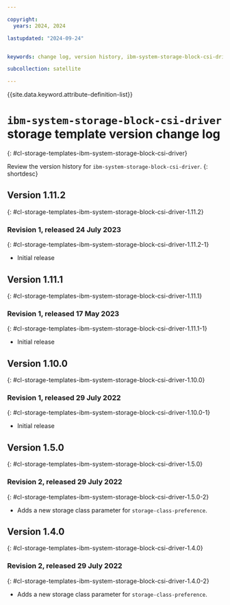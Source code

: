 ```yaml
---

copyright:
  years: 2024, 2024

lastupdated: "2024-09-24"


keywords: change log, version history, ibm-system-storage-block-csi-driver

subcollection: satellite

---
```


{{site.data.keyword.attribute-definition-list}}

# `ibm-system-storage-block-csi-driver` storage template version change log
{: #cl-storage-templates-ibm-system-storage-block-csi-driver}

Review the version history for `ibm-system-storage-block-csi-driver`.
{: shortdesc}


## Version 1.11.2
{: #cl-storage-templates-ibm-system-storage-block-csi-driver-1.11.2}


### Revision 1, released 24 July 2023
{: #cl-storage-templates-ibm-system-storage-block-csi-driver-1.11.2-1}

- Initial release



## Version 1.11.1
{: #cl-storage-templates-ibm-system-storage-block-csi-driver-1.11.1}


### Revision 1, released 17 May 2023
{: #cl-storage-templates-ibm-system-storage-block-csi-driver-1.11.1-1}

- Initial release



## Version 1.10.0
{: #cl-storage-templates-ibm-system-storage-block-csi-driver-1.10.0}


### Revision 1, released 29 July 2022
{: #cl-storage-templates-ibm-system-storage-block-csi-driver-1.10.0-1}

- Initial release



## Version 1.5.0
{: #cl-storage-templates-ibm-system-storage-block-csi-driver-1.5.0}


### Revision 2, released 29 July 2022
{: #cl-storage-templates-ibm-system-storage-block-csi-driver-1.5.0-2}

- Adds a new storage class parameter for `storage-class-preference`.



## Version 1.4.0
{: #cl-storage-templates-ibm-system-storage-block-csi-driver-1.4.0}


### Revision 2, released 29 July 2022
{: #cl-storage-templates-ibm-system-storage-block-csi-driver-1.4.0-2}

- Adds a new storage class parameter for `storage-class-preference`.
